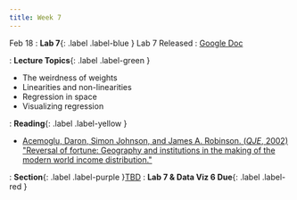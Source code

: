 ```yaml
---
title: Week 7
---
```


Feb 18
: **Lab 7**{: .label .label-blue } Lab 7 Released
  : [Google Doc]()

: **Lecture Topics**{: .label .label-green }
 - The weirdness of weights
 - Linearities and non-linearities
 - Regression in space
 - Visualizing regression

: **Reading**{: .label .label-yellow }
 - [Acemoglu, Daron, Simon Johnson, and James A. Robinson.  (*QJE*, 2002) "Reversal of fortune: Geography and institutions in the making of the modern world income distribution."
][1]


: **Section**{: .label .label-purple }[TBD](#)
: **Lab 7 & Data Viz 6 Due**{: .label .label-red }

[1]: https://academic.oup.com/qje/article/117/4/1231/1875948
